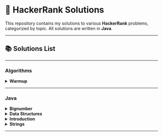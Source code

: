 # 🎯 HackerRank Solutions

This repository contains my solutions to various **HackerRank** problems, categorized by topic. All solutions are written in **Java**.

---

## 📚 Solutions List

---

### Algorithms

<details>
  <summary><b>Warmup</b></summary>

| Problem Name | Difficulty | My Solution Link |
|--------------|--------------|--------------|
| [Simple Array Sum](https://www.hackerrank.com/challenges/simple-array-sum/problem) | Easy | ✔ [Solution.java](src/algorithms/warmup/simple_array_sum/Solution.java) |
| [Solve Me First](https://www.hackerrank.com/challenges/solve-me-first/problem) | Easy | ✔ [Solution.java](src/algorithms/warmup/solve_me_first/Solution.java) |
</details>

---

### Java
<details>
  <summary><b>Bignumber</b></summary>

| Problem Name | Difficulty | My Solution Link |
|--------------|--------------|--------------|
| [Java BigDecimal](https://www.hackerrank.com/challenges/java-bigdecimal/problem) | Medium | ✔ [Solution.java](src/javab/bignumber/java_bigdecimal/Solution.java)<br>✔ [Solution1.java](src/javab/bignumber/java_bigdecimal/Solution1.java) |
| [Java BigInteger](https://www.hackerrank.com/challenges/java-biginteger/problem) | Easy | ✔ [Solution.java](src/javab/bignumber/java_biginteger/Solution.java) |
| [Java Primality Test](https://www.hackerrank.com/challenges/java-primality-test/problem) | Easy | ✔ [Solution.java](src/javab/bignumber/java_primality_test/Solution.java) |
</details>

<details>
  <summary><b>Data Structures</b></summary>

| Problem Name | Difficulty | My Solution Link |
|--------------|--------------|--------------|
| [Java 1D Array](https://www.hackerrank.com/challenges/java-1d-array-introduction/problem) | Easy | ✔ [Solution.java](src/javab/data_structures/java_1d_array/Solution.java) |
| [Java 1D Array (Part 2)](https://www.hackerrank.com/challenges/java-1d-array/problem) | Medium | ✔ [Solution.java](src/javab/data_structures/java_1d_array2/Solution.java) |
| [Java 2D Array](https://www.hackerrank.com/challenges/java-2d-array/problem) | Easy | ✔ [Solution.java](src/javab/data_structures/java_2d_array/Solution.java) |
| [Java Arraylist](https://www.hackerrank.com/challenges/java-arraylist/problem) | Easy | ✔ [Solution.java](src/javab/data_structures/java_arraylist/Solution.java) |
| [Java Subarray](https://www.hackerrank.com/challenges/java-negative-subarray/problem) | Easy | ✔ [Solution.java](src/javab/data_structures/java_subarray/Solution.java) |
</details>

<details>
  <summary><b>Introduction</b></summary>

| Problem Name | Difficulty | My Solution Link |
|--------------|--------------|--------------|
| [Java Currency Formatter](https://www.hackerrank.com/challenges/java-currency-formatter/problem) | Easy | ✔ [Solution.java](src/javab/introduction/java_currency_formatter/Solution.java) |
| [Java Datatypes](https://www.hackerrank.com/challenges/java-datatypes/problem) | Easy | ✔ [Solution.java](src/javab/introduction/java_datatypes/Solution.java) |
| [Java Date and Time](https://www.hackerrank.com/challenges/java-date-and-time/problem) | Easy | ✔ [Solution.java](src/javab/introduction/java_date_and_time/Solution.java) |
| [Java End-of-file](https://www.hackerrank.com/challenges/java-end-of-file/problem) | Easy | ✔ [Solution.java](src/javab/introduction/java_end_of_file/Solution.java) |
| [Java If-Else](https://www.hackerrank.com/challenges/java-if-else/problem) | Easy | ✔ [Solution.java](src/javab/introduction/java_if_else/Solution.java) |
| [Java Int to String](https://www.hackerrank.com/challenges/java-int-to-string/problem) | Easy | ✔ [Solution.java](src/javab/introduction/java_int_to_string/Solution.java) |
| [Java Loops I](https://www.hackerrank.com/challenges/java-loops-i/problem) | Easy | ✔ [Solution.java](src/javab/introduction/java_loops_1/Solution.java) |
| [Java Loops II](https://www.hackerrank.com/challenges/java-loops/problem) | Easy | ✔ [Solution.java](src/javab/introduction/java_loops_2/Solution.java) |
| [Java Output Formatting](https://www.hackerrank.com/challenges/java-output-formatting/problem) | Easy | ✔ [Solution.java](src/javab/introduction/java_output_formatting/Solution.java)<br>✔ [Solution1.java](src/javab/introduction/java_output_formatting/Solution1.java) |
| [Java Static Initializer Block](https://www.hackerrank.com/challenges/java-static-initializer-block/problem) | Easy | ✔ [Solution.java](src/javab/introduction/java_static_initializer_block/Solution.java) |
| [Java Stdin and Stdout I](https://www.hackerrank.com/challenges/java-stdin-and-stdout-1/problem) | Easy | ✔ [Solution.java](src/javab/introduction/java_stdin_and_stdout_1/Solution.java) |
| [Java Stdin and Stdout II](https://www.hackerrank.com/challenges/java-stdin-stdout/problem) | Easy | ✔ [Solution.java](src/javab/introduction/java_stdin_and_stdout_2/Solution.java) |
| [Welcome to Java!](https://www.hackerrank.com/challenges/welcome-to-java/problem) | Easy | ✔ [Solution.java](src/javab/introduction/welcome_to_java/Solution.java) |
</details>

<details>
  <summary><b>Strings</b></summary>

| Problem Name | Difficulty | My Solution Link |
|--------------|--------------|--------------|
| [Java Anagrams](https://www.hackerrank.com/challenges/java-anagrams/problem) | Easy | ✔ [Solution.java](src/javab/strings/java_anagrams/Solution.java) |
| [Java Regex](https://www.hackerrank.com/challenges/java-regex/problem) | Medium | ✔ [Solution.java](src/javab/strings/java_regex/Solution.java) |
| [Java String Reverse](https://www.hackerrank.com/challenges/java-string-reverse/problem) | Easy | ✔ [Solution.java](src/javab/strings/java_string_reverse/Solution.java)<br>✔ [Solution1.java](src/javab/strings/java_string_reverse/Solution1.java) |
| [Java String Tokens](https://www.hackerrank.com/challenges/java-string-tokens/problem) | Easy | ✔ [Solution.java](src/javab/strings/java_string_tokens/Solution.java) |
| [Java Strings Introduction](https://www.hackerrank.com/challenges/java-strings-introduction/problem) | Easy | ✔ [Solution.java](src/javab/strings/java_strings_introduction/Solution.java)<br>✔ [Solution1.java](src/javab/strings/java_strings_introduction/Solution1.java) |
| [Java Substring](https://www.hackerrank.com/challenges/java-substring/problem) | Easy | ✔ [Solution.java](src/javab/strings/java_substring/Solution.java) |
| [Java Substring Comparisons](https://www.hackerrank.com/challenges/java-string-compare/problem) | Easy | ✔ [Solution.java](src/javab/strings/java_substring_comparisons/Solution.java) |
| [Pattern Syntax Checker](https://www.hackerrank.com/challenges/pattern-syntax-checker/problem) | Easy | ✔ [Solution.java](src/javab/strings/pattern_syntax_checker/Solution.java) |
</details>

---

